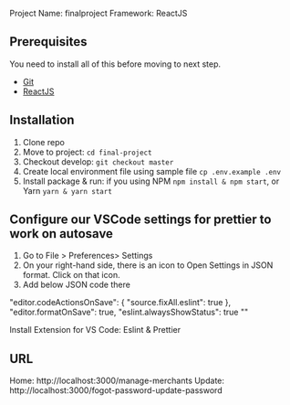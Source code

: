 Project Name: finalproject
Framework: ReactJS

## Prerequisites

You need to install all of this before moving to next step.

- [Git](http://git-scm.com/)
- [ReactJS](#)

## Installation

1. Clone repo
2. Move to project: `cd final-project`
3. Checkout develop: `git checkout master`
4. Create local environment file using sample file `cp .env.example .env`
5. Install package & run: if you using NPM  `npm install & npm start`, or Yarn `yarn & yarn start`

## Configure our VSCode settings for prettier to work on autosave

1. Go to File > Preferences> Settings
2. On your right-hand side, there is an icon to Open Settings in JSON format. Click on that icon.
3. Add below JSON code there

"editor.codeActionsOnSave": { "source.fixAll.eslint": true },
"editor.formatOnSave": true,
"eslint.alwaysShowStatus": true
""

Install Extension for VS Code: Eslint & Prettier

## URL 
Home: http://localhost:3000/manage-merchants
Update: http://localhost:3000/fogot-password-update-password
